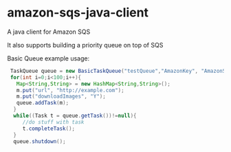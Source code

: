 amazon-sqs-java-client
======================
A java client for Amazon SQS

It also supports building a priority queue on top of SQS

Basic Queue example usage:
```java
 TaskQueue queue = new BasicTaskQueue("testQueue","AmazonKey", "AmazonSecretKey");
 for(int i=0;i<100;i++){
   Map<String,String> = new HashMap<String,String>();
   m.put("url", "http://example.com");
   m.put("downloadImages", "Y");
   queue.addTask(m);
  }
  while((Task t = queue.getTask())!=null){
     //do stuff with task
     t.completeTask();
  }
  queue.shutdown();
```
